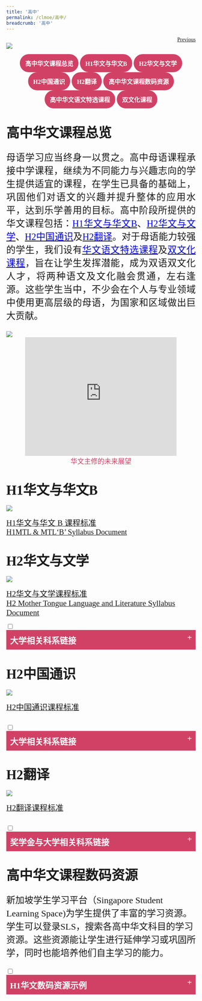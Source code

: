 ```yaml
---
title: '高中'
permalink: /clmoe/高中/
breadcrumb: '高中'
---
```

<html>
<html>
<body>
<style>
  table {
 font-family:KaiTi;
  border-collapse: collapse;
  width: 100%;
}

td{
  border: 1px solid #dddddd;
  text-align: left;
  padding: 8px;
  width:60%;
}
  .tab img{
   width: 80%;
 }
  
  * {
  box-sizing: border-box;
}

 .tab table {
   display: none;
}
.tab table:target {
  display: block;
}
  .column {
  float: left;
  width: 80%;
  padding: 5px;
}
.atab label {
    position: relative;
    display: block;
    background: #d14165;
    color: #fff;
    font-weight: 700;
    padding: 10px;
    cursor: pointer;
 }
 .row {
    display: flex;
    height: 3.5%;
}
 .atab label::after {
  content: "+";
  font-size: 22px;
  position: absolute;
  right: 10px;
  top: 7px;
  transition: all 0.4s;
}
 iframe{
border : 0;
width:100%;
}
 .iframe1{
border : 0;
width:80%;
}

 .atab input[type=checkbox]:checked + label::after,
.atab input[type=radio]:checked + label::after {
    content: 'x';
    right: 14px;
    top: 7px;
  //transform:rotate(-225deg);
   /* transform: rotate(90deg); */
}
.tab-content {
  overflow: hidden;
  display: none;
  width:100%; 
}
.atab{
  margin-bottom: 5px;
  width:100%;  
}
 a.btn:hover, a.btn:active 
{background: lightgrey;
border-radius: 12px;}

.btn {
padding-top: 10px !important;
padding-right: 23px !important;
padding-bottom: 10px !important;
padding-left: 23px !important;
margin-left:25px;
}
  p, h1,h2,h3,h4,h5 li{
  font-family:KaiTi !important;
  }
 </style>
 <!-- Global site tag (gtag.js) - Google Ads: 726049306 -->
<script async src="https://www.googletagmanager.com/gtag/js?id=AW-726049306"></script>
<script>
  window.dataLayer = window.dataLayer || [];
  function gtag(){dataLayer.push(arguments);}
  gtag('js', new Date());

  gtag('config', 'AW-726049306');
</script>
 <a href="/exhibits/华文学习展示区-chinese-exhibitions-b/moe-curriculum/" class="btn" style="float:right;">Previous</a><br/>
<img src="/clmoe/CL-PreU-Curriculum_Header.jpg">
  <center>
 <a href="#C1" style="background-color: #d14165; font-size: 16px; font-family:KaiTi; font-weight: bold; text-decoration: none; padding: 12px 14px; color: #ffffff; border-radius: 30px; display: inline-block; miso-padding-alt: 0;">高中华文课程总览</a>
 <a href="#C2" style="background-color: #d14165; font-size: 16px; font-family:KaiTi; font-weight: bold; text-decoration: none; padding: 12px 14px; color: #ffffff; border-radius: 30px; display: inline-block; miso-padding-alt: 0;">H1华文与华文B</a>
 <a href="#C3" style="background-color: #d14165; font-size: 16px; font-family:KaiTi; font-weight: bold; text-decoration: none; padding: 12px 14px; color: #ffffff; border-radius: 30px; display: inline-block; miso-padding-alt: 0;">H2华文与文学</a>
 <a href="#C4" style="background-color: #d14165; font-size: 16px; font-family:KaiTi; font-weight: bold; text-decoration: none; padding: 12px 14px; color: #ffffff; border-radius: 30px; display: inline-block; miso-padding-alt: 0;">H2中国通识</a>
 <a href="#C5" style="background-color: #d14165; font-size: 16px; font-family:KaiTi; font-weight: bold; text-decoration: none; padding: 12px 14px; color: #ffffff; border-radius: 30px; display: inline-block; miso-padding-alt: 0;">H2翻译</a>
 <a href="#C6" style="background-color: #d14165; font-size: 16px; font-family:KaiTi; font-weight: bold; text-decoration: none; padding: 12px 14px; color: #ffffff; border-radius: 30px; display: inline-block; miso-padding-alt: 0;">高中华文课程数码资源</a>
 <a href="#C7" style="background-color: #d14165; font-size: 16px; font-family:KaiTi; font-weight: bold; text-decoration: none; padding: 12px 14px; color: #ffffff; border-radius: 30px; display: inline-block; miso-padding-alt: 0;">高中华文语文特选课程</a>
 <a href="#C8" style="background-color: #d14165; font-size: 16px; font-family:KaiTi; font-weight: bold; text-decoration: none; padding: 12px 14px; color: #ffffff; border-radius: 30px; display: inline-block; miso-padding-alt: 0;">双文化课程</a>
  </center>
  
  <h4 id="C1"><br/><span style="font-size:35px;font-family:KaiTi;">高中华文课程总览</span></h4>
<p style="font-family:KaiTi;font-size:24.5px;text-align: justify;">母语学习应当终身一以贯之。高中母语课程承接中学课程，继续为不同能力与兴趣志向的学生提供适宜的课程，在学生已具备的基础上，巩固他们对语文的兴趣并提升整体的应用水平，达到乐学善用的目标。高中阶段所提供的华文课程包括：<a href="#C2" style="font-size:24.5px"><span style="color:blue;font-family:KaiTi">H1华文与华文B</span></a>、<a href="#C3" style="font-size:24.5px"><span style="color:blue;font-family:KaiTi">H2华文与文学</span></a>、<a href="#C4" style="font-size:24.5px"><span style="color:blue;font-family:KaiTi">H2中国通识</span></a>及<a href="#C5" style="font-size:24.5px"><span style="color:blue;font-family:KaiTi">H2翻译</span></a>。对于母语能力较强的学生，我们设有<a href="#C7" style="font-size:24.5px"><span style="color:blue;font-family:KaiTi">华文语文特选课程</span></a>及<a href="#C8" style="font-size:24.5px"><span style="color:blue;font-family:KaiTi">双文化课程</span></a>，旨在让学生发挥潜能，成为双语双文化人才，将两种语文及文化融会贯通，左右逢源。这些学生当中，不少会在个人与专业领域中使用更高层级的母语，为国家和区域做出巨大贡献。
</p>
  <img src="/clmoe/CL-PreU_Banner01.jpg">
    <br/>
    <center>
   <iframe width="560" height="315" src="https://www.youtube.com/embed/r1_FRRzx0Tg" frameborder="0" class="iframe1" allow="accelerometer; autoplay; encrypted-media; gyroscope; picture-in-picture" allowfullscreen></iframe><br/><span style="color:#d14165;font-size:18px;font-family:KaiTi">华文主修的未来展望
</span></center>

  <h4 id="C2"><br/><span style="font-size:35px;font-family:KaiTi;">H1华文与华文B </span>
</h4>
 <img src="/clmoe/CL-PreU_Poster01.jpg">
  <p><a href="/exhibits/2020_h1cl-and-clb-syllabus_pre-university.pdf" target="_blank"> <span style="font-size:21px;font-family:KaiTi;">H1华文与华文 B 课程标准 </span>
</a><br/>
  <a href="/clmoe/2020_h1mtl-and-mtlb-syllabus_pre-university.pdf" target="_blank"> <span style="font-size:20px;font-family:Calibri">H1MTL & MTL‘B’ Syllabus Document
 </span></a>
  </p>
  
<h4 id="C3"><br/><span style="font-size:35px;font-family:KaiTi;">H2华文与文学</span>
</h4>
<img src="/clmoe/CL-PreU_Poster02.jpg">
<p><a href="/clmoe/2020-h2h3cll-syllabus.pdf" target="_blank"> <span style="font-size:21px;font-family:KaiTi;">H2华文与文学课程标准
</span>
</a><br/>
  <a href="/clmoe/2020-h2h3mtll-syllabus.pdf" target="_blank"> <span style="font-size:21px;font-family:Calibri;">H2 Mother Tongue Language and Literature Syllabus Document 
</span>
</a>
  </p>
  <div class="atab">
      <input id="tab-2" type="checkbox" name="tab">
    <label for="tab-2" style="font-family:KaiTi;font-size:22px" class="lbCh">大学相关科系链接
</label>
     <div class="tab-content">
    <li style="margin-left:5%;margin-top:2%;margin-bottom:2%;"><a href="https://fass.nus.edu.sg/chs/admissions/" target="_blank;"><span style="font-size:21px;font-family:KaiTi;"> 新加坡国立大学中文系</span></a></li>
     <li style="margin-left:5%;margin-top:2%;margin-bottom:2%;"><a href="https://www.ntu.edu.sg/soh/admissions/undergraduate/chinese" target="_blank;"><span style="font-size:21px;font-family:KaiTi;"> 南洋理工大学中文系</span></a></li>
<li style="margin-left:5%;margin-top:2%;margin-bottom:2%;"><a href="https://chinese.pku.edu.cn/ " target="_blank;"><span style="font-size:21px;font-family:KaiTi;"> 北京大学中文系</span></a></li>
<li style="margin-left:5%;margin-top:2%;margin-bottom:2%;"><a href="http://chinese.fudan.edu.cn/" target="_blank;"><span style="font-size:21px;font-family:KaiTi;"> 复旦大学中文系</span></a></li>
<li style="margin-left:5%;margin-top:2%;margin-bottom:2%;"><a href="http://www.cl.ntu.edu.tw/" target="_blank;"><span style="font-size:21px;font-family:KaiTi;"> 国立台湾大学中文系</span></a></li>
</div></div>

  <h4 id="C4"><br/><span style="font-size:35px;font-family:KaiTi;">H2中国通识 </span></h4>
  <img src="/clmoe/CL-PreU_Poster03.jpg">
  <p>
    <a href="/clmoe/china-studies-h2.pdf" target="_blank"> <span style="font-size:21px;font-family:KaiTi;">H2中国通识课程标准 </span></a>
  </p>
  <br/>
 
<div class="atab">
      <input id="tab-4" type="checkbox" name="tab">
    <label for="tab-4" style="font-family:KaiTi;font-size:22px" class="lbCh">大学相关科系链接
</label>
     <div class="tab-content">
               <li style="margin-left:5%;margin-top:2%;margin-bottom:2%;"><a href="https://www.sis.pku.edu.cn/index.html" target="_blank"><span style="font-size:21px;font-family:KaiTi;">北京大学国际关系学院
      </span></a></li>
      <li style="margin-left:5%;margin-top:2%;margin-bottom:2%;"><a href="https://fass.nus.edu.sg/globalstudies/" target="_blank"><span style="font-size:21px;font-family:KaiTi;">NUS FASS Global Studies Programme 
      </span></a></li>
      <li style="margin-left:5%;margin-top:2%;margin-bottom:2%;"><a href="https://www.ntu.edu.sg/hass/admissions/graduate-programmes/masters-by-coursework " target="_blank"><span style="font-size:21px;font-family:KaiTi;">NTU Masters of Social Sciences in China and Global Governance 
      </span></a></li>
 </div></div>
  
  <h4 id="C5"><br/><span style="font-size:35px;font-family:KaiTi;">H2翻译 </span></h4>
  <img src="/clmoe/CL-PreU_Poster04.jpg">
  <p>
    <a href="/clmoe/2021-h2tr-syllabus.pdf" target="_blank"> <span style="font-size:21px;font-family:KaiTi;">H2翻译课程标准</span></a>
  </p>
  <br/>
  
<div class="atab">
    <input id="tab-5" type="checkbox" name="tab">
    <label for="tab-5" style="font-family:KaiTi;font-size:22px" class="lbCh">奖学金与大学相关科系链接</label>
    <div class="tab-content">
      <p style="font-family:KaiTi;font-size:22px;margin-top:2%">奖学金：</p>
        <li style="margin-left:5%;margin-top:2%;margin-bottom:2%;">
          <a href="https://www.mci.gov.sg/careers-grants/scholarship/scholarship/scholarships-offered" target="_blank">
           <span style="font-size:21px;font-family:KaiTi;">MCI奖学金</span>
          </a>
        </li>
        <p style="font-family:KaiTi;font-size:22px;">大学相关科系：</p>
     
    <li style="margin-left:5%;margin-top:2%;margin-bottom:2%;"><a href="https://www.ntu.edu.sg/soh/admissions/mti" target="_blank"><span style="font-size:21px;font-family:KaiTi;"> NTU M.A. Translation and Interpretation 
</span></a></li>
 <li style="margin-left:5%;margin-top:2%;margin-bottom:2%;"><a href="https://www.suss.edu.sg/programmes/detail/ba-translation-and-interpretation-bati " target="_blank"><span style="font-size:21px;font-family:KaiTi;">SUSS BA Translation and Interpretation
</span></a></li>
  <li style="margin-left:5%;margin-top:2%;margin-bottom:2%;"><a href="https://fass.nus.edu.sg/chs/minor/" target="_blank"> <span style="font-size:21px;font-family:KaiTi;">NUS FASS Department of  Chinese Studies - Minor in Translation</span>
</a></li>
  
 </div></div>
       
<h4 id="C6"><br/><span style="font-size:35px;font-family:KaiTi">高中华文课程数码资源
 </span> 
</h4>
<p style="font-size:24px;font-family:KaiTi">新加坡学生学习平台（Singapore Student Learning Space)为学生提供了丰富的学习资源。学生可以登录SLS，搜索各高中华文科目的学习资源。这些资源能让学生进行延伸学习或巩固所学，同时也能培养他们自主学习的能力。
</p>
  <div class="atab">
      <input id="tab-7" type="checkbox" name="tab">
    <label for="tab-7" style="font-family:KaiTi;font-size:22px" class="lbCh">H1华文数码资源示例
</label>
     <div class="tab-content">
       <center>
     <iframe class="iframe1" width="560" height="315" src="https://www.youtube.com/embed/YngQbtjEUps" frameborder="0" allow="accelerometer; autoplay; encrypted-media; gyroscope; picture-in-picture" allowfullscreen></iframe></center>

    </div></div>
  <div class="atab">
      <input id="tab-8" type="checkbox" name="tab">
    <label for="tab-8" style="font-family:KaiTi;font-size:22px" class="lbCh">华文B数码资源示例
</label>
     <div class="tab-content">
       <center>
     <iframe class="iframe1" width="560" height="315" src="https://www.youtube.com/embed/wLFDKHW4ogc" frameborder="0" allow="accelerometer; autoplay; encrypted-media; gyroscope; picture-in-picture" allowfullscreen></iframe></center>

    </div></div>
  <div class="atab">
    <input id="tab-9" type="checkbox" name="tab">
    <label for="tab-9" style="font-family:KaiTi;font-size:22px" class="lbCh">H2华文与文学数码资源示例
    </label>
    <div class="tab-content">
       <div>
          <center>
            <iframe class="iframe1" src="https://www.youtube.com/embed/bMkJ4oFUkf8" frameborder="0" allow="accelerometer; autoplay; encrypted-media; gyroscope; picture-in-picture" allowfullscreen width="560" height="315" frameborder="0"></iframe><br/>
            <span style="color:#d14165;font-size:18px;font-family:KaiTi">语文课件：REAP策略</span>
          </center>
          <center>
            <iframe  class="iframe1" src="https://www.youtube.com/embed/MYZ0v-4T4_Y" frameborder="0" allow="accelerometer; autoplay; encrypted-media; gyroscope; picture-in-picture" allowfullscreen width="560" height="315" frameborder="0"></iframe><br/>
            <span style="color:#d14165;font-size:18px;font-family:KaiTi">文学课件：修辞手法</span>
          </center>
         </div>
      </div>
  </div>
  
  <div class="atab">
      <input id="tab-10" type="checkbox" name="tab">
      <label for="tab-10" style="font-family:KaiTi;font-size:22px" class="lbCh">H2中国通识数码资源示例
      </label>
      <div class="tab-content"><br/>
          <div class="row">
            <div class="column" style="float: left;width: 50%; padding: 5px;padding-left:20px;">
            <img src="/images/CL-PreU_Picture6.png" style="width:100%">
            </div>
            <div class="column"  style="float: left;width: 50%; padding: 5px;padding-right:20px;">
            <img src="/images/CL-PreU_Picture7.png" style="width:100%">
            </div>
          </div>
        <br/>
        
          <div class="row">
            <div class="column" style="float: left;width: 50%; padding: 5px;padding-left:20px;padding-bottom:20px;">
            <img src="/images/CL-PreU_Picture8.png" style="width:100%">
            </div>
            <div class="column"  style="float: left;width: 50%; padding: 5px;padding-right:20px;padding-bottom:20px;">
            <img src="/images/CL-PreU_Picture9.png" style="width:100%">
            </div>
          </div>
     </div>
  </div>
  
  <div class="atab">
      <input id="tab-11" type="checkbox" name="tab">
      <label for="tab-11" style="font-family:KaiTi;font-size:22px" class="lbCh">H2翻译数码资源示例
      </label>
      <div class="tab-content"><br/>
          <div class="row">
            <div class="column" style="float: left;width: 50%; padding: 5px;padding-left:20px;">
            <img src="/images/CL-PreU_Picture1.png" style="width:100%">
            </div>
            <div class="column"  style="float: left;width: 50%; padding: 5px;padding-right:20px;">
            <img src="/images/CL-PreU_Picture2.png" style="width:100%">
            </div>
          </div>
        <br/>
          <div class="row">
            <div class="column" style="float: left;width: 50%; padding: 5px;padding-left:20px;padding-bottom:20px;">
            <img src="/images/CL-PreU_Picture3.png" style="width:100%">
            </div>
            <div class="column"  style="float: left;width: 50%; padding: 5px;padding-right:20px;padding-bottom:20px;">
            <img src="/images/CL-PreU_Picture4.png" style="width:100%">
            </div>
          </div>
     </div>
  </div>
    
<h4 id="C7"><br/><span style="font-size:35px;font-family:KaiTi;">高中华文语文特选课程 </span> 
</h4>
<img src="/clmoe/CL-PreU_Poster05.jpg"><br/>
  <center>
   <iframe width="560" height="315" src="https://www.youtube.com/embed/itpMdYJYzfc" frameborder="0" class="iframe1" allow="accelerometer; autoplay; encrypted-media; gyroscope; picture-in-picture" allowfullscreen></iframe><br/><span style="color:#d14165;font-size:18px;font-family:KaiTi">语特三十纪念视频
</span></center>
<img src="/clmoe/CL-PreU_Gif01.gif" style="width:80%">
  <br/><br/>
 <div class="atab">
      <input id="tab-12" type="checkbox" name="tab">
    <label for="tab-12" style="font-family:KaiTi;font-size:22px" class="lbCh">语特相关链接</label>
     <div class="tab-content">
     <li style="margin-left:5%;margin-top:2%;margin-bottom:2%;"><a href="https://www.moe.gov.sg/programmes/clep-jc" target="_blank"><span style="font-size:21px;font-family:KaiTi;">高中语特简介</span></a></li>
       <li style="margin-left:5%;margin-top:2%;margin-bottom:2%;"><a href="https://sites.google.com/moe.edu.sg/preuclep" target="_blank"><span style="font-size:21px;font-family:KaiTi;">高中语特网站</span></a></li>
        <li style="margin-left:5%;margin-top:2%;margin-bottom:2%;"><a href="https://www.moe.gov.sg/financial-matters/awards-scholarships/programme-scholarships-pre-u " target="_blank"><span style="font-size:21px;font-family:KaiTi;">教育部语特奖学金</span> </a></li>
     </div></div>

 <h4 id="C8"><br/><span style="font-size:35px;font-family:KaiTi;">双文化课程 </span>
</h4>
<img src="/clmoe/CL-PreU_Poster06.jpg">
  <br/>

<span style="font-size:22px;color:#d14165;font-family:KaiTi;">双文化课程海外浸濡 </span>
<img src="/clmoe/CL-PreU_Gif02.gif" style="width:80%">
   <div class="atab">
      <input id="tab-13" type="checkbox" name="tab">
    <label for="tab-13" style="font-family:KaiTi;font-size:22px" class="lbCh">双文化课程相关链接</label>
     <div class="tab-content">
     <li style="margin-left:5%;margin-top:2%;margin-bottom:2%;"><a href="https://www.moe.gov.sg/financial-matters/awards-scholarships/programme-scholarships " target="_blank"><span style="font-size:21px;font-family:KaiTi;">双文化课程奖学金</span></a></li>
    </div></div>

<div class="btntop"><a href="#top" style="text-decoration:none;"><span style="color:white"><b>Top</b></span></a></div>

